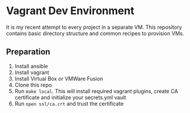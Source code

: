 # Vagrant Dev Environment

It is my recent attempt to every project in a separate VM.
This repository contains basic directory structure and common
recipes to provision VMs.

## Preparation

1. Install ansible
2. Install vagrant
3. Install Virtual Box or VMWare Fusion
4. Clone this repo
5. Run `make local`. This will install required vagrant plugins, create CA certificate and initialize your secrets.yml vault
6. Run `open ssl/ca.crt` and trust the certificate
